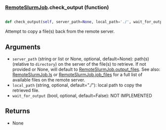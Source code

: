 ### [RemoteSlurmJob](RemoteSlurmJob.md).check_output (function)


```py

def check_output(self, server_path=None, local_path='./', wait_for_output=False)

```



Attempt to copy a file(s) back from the remote server.

Arguments
-----------
* `server_path` (string or list or None, optional, default=None): path(s)
    (relative to `directory`) on the server of the file(s) to retrieve.
    If not provided or None, will default to [RemoteSlurmJob.output_files](RemoteSlurmJob.output_files.md).
    See also: [RemoteSlurmJob.ls](RemoteSlurmJob.ls.md) or [RemoteSlurmJob.job_files](RemoteSlurmJob.job_files.md) for a full list of
    available files on the remote server.
* `local_path` (string, optional, default="./"): local path to copy
    the retrieved file.
* `wait_for_output` (bool, optional, default=False): NOT IMPLEMENTED


Returns
----------
* None

